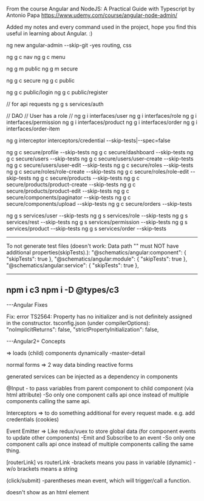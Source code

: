 From the course Angular and NodeJS: A Practical Guide with Typescript by Antonio Papa
https://www.udemy.com/course/angular-node-admin/

Added my notes and every command used in the project, hope you find this useful in learning about Angular. :)

ng new angular-admin --skip-git
	-yes routing, css
	
ng g c nav
ng g c menu

ng g m public
ng g m secure

ng g c secure
ng g c public

ng g c public/login
ng g c public/register

// for api requests
ng g s services/auth

// DAO
// User has a role
//
ng g i interfaces/user
ng g i interfaces/role
ng g i interfaces/permission
ng g i interfaces/product
ng g i interfaces/order
ng g i interfaces/order-item

ng g interceptor interceptors/credential --skip-tests|--spec=false

ng g c secure/profile --skip-tests
ng g c secure/dashboard --skip-tests
ng g c secure/users --skip-tests
ng g c secure/users/user-create --skip-tests
ng g c secure/users/user-edit --skip-tests
ng g c secure/roles --skip-tests
ng g c secure/roles/role-create --skip-tests
ng g c secure/roles/role-edit --skip-tests
ng g c secure/products --skip-tests
ng g c secure/products/product-create --skip-tests
ng g c secure/products/product-edit --skip-tests
ng g c secure/components/paginator --skip-tests
ng g c secure/components/upload --skip-tests
ng g c secure/orders --skip-tests

ng g s services/user --skip-tests
ng g s services/role --skip-tests
ng g s services/rest --skip-tests
ng g s services/permission --skip-tests
ng g s services/product --skip-tests
ng g s services/order --skip-tests

---

To not generate test files (doesn't work: Data path "" must NOT have additional properties(skipTests).):
"@schematics/angular:component": {
  "skipTests": true
},
"@schematics/angular:module": {
  "skipTests": true
},
"@schematics/angular:service": {
  "skipTests": true
},

---
npm i c3
npm i -D @types/c3
---

---Angular Fixes

Fix: error TS2564: Property has no initializer and is not definitely assigned in the constructor.
tsconfig.json (under compilerOptions):
    "noImplicitReturns": false,
    "strictPropertyInitialization": false,
	
---Angular2+ Concepts

<router-outlet> => loads (child) components dynamically
	-master-detail

normal forms => 2 way data binding
reactive forms

generated services can be injected as a dependency in components

@Input - to pass variables from parent component to child component (via html attribute)
	-So only one component calls api once instead of multiple components calling the same api.
	
Interceptors => to do something additional for every request made. e.g. add credentials (cookies)

Event Emitter => Like redux/vuex to store global data (for component events to update other components)
	-Emit and Subscribe to an event
	-So only one component calls api once instead of multiple components calling the same thing.

[routerLink] vs routerLink
	-brackets means you pass in variable (dynamic)
	-w/o brackets means a string
	
(click/submit)
	-parentheses mean event, which will trigger/call a function.
	
<ng-container></ng-container> doesn't show as an html element
